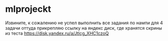 # mlprojeckt
Извините, к сожалению не успел выполнить все задания по нампи
для 4 задачи оттуда прикрепляю ссылку на яндекс диск, где хранятся скрины из теста
https://disk.yandex.ru/a/Jtlcg_XHC1czoQ
